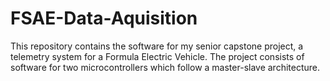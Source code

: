 # FSAE-Data-Aquisition
This repository contains the software for my senior capstone project, a telemetry system for a Formula Electric Vehicle. The project consists of software for two microcontrollers which follow a master-slave architecture.
